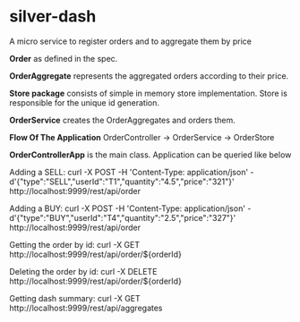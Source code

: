 # silver-dash

A micro service to register orders and to aggregate them by price 

**Order** as defined in the spec.

**OrderAggregate** represents the aggregated orders according to their price.

**Store package** consists of simple in memory store implementation.
Store is responsible for the unique id generation.

**OrderService** creates the OrderAggregates and orders them.


**Flow Of The Application**
OrderController -> OrderService -> OrderStore

**OrderControllerApp** is the main class. Application can be queried like below 

Adding a SELL:
curl -X POST -H 'Content-Type: application/json' -d'{"type":"SELL","userId":"T1","quantity":"4.5","price":"321"}' http://localhost:9999/rest/api/order

Adding a BUY:
curl -X POST -H 'Content-Type: application/json' -d'{"type":"BUY","userId":"T4","quantity":"2.5","price":"327"}' http://localhost:9999/rest/api/order

Getting the order by id:
curl -X GET http://localhost:9999/rest/api/order/${orderId}

Deleting the order by id:
curl -X DELETE http://localhost:9999/rest/api/order/${orderId}

Getting dash summary:
curl -X GET http://localhost:9999/rest/api/aggregates


    